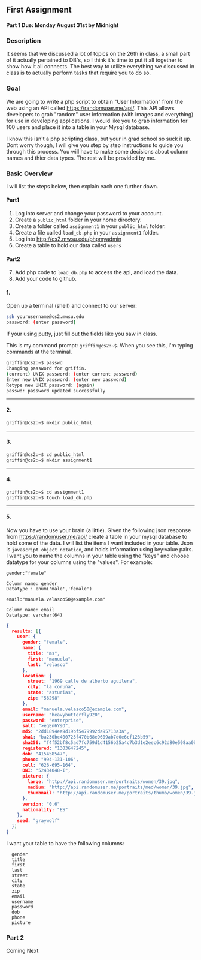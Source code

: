## First Assignment

#### Part 1 Due: Monday August 31st by Midnight


### Description

It seems that we discussed a lot of topics on the 26th in class, a small part of it actually pertained to DB's, so 
I think it's time to put it all together to show how it all connects. The best way to utilize everything we discussed 
in class is to actually perform tasks that require you to do so.  

### Goal

We are going to write a php script to obtain "User Information" from the web using an API called https://randomuser.me/api/. 
This API allows developers to grab "random" user information (with images and everything) for use in developing applications.
I would like you to grab information for 100 users and place it into a table in your Mysql database.

I know this isn't a php scripting class, but your in grad school so suck it up. Dont worry though, I will give you step by 
step instructions to guide you through this process. You will have to make some decisions about column names and thier data
types. The rest will be provided by me.


### Basic Overview

I will list the steps below, then explain each one further down.

#### Part1

1. Log into server and change your password to your account.
2. Create a `public_html` folder in your home directory. 
3. Create a folder called `assignment1` in your `public_html` folder.
4. Create a file called `load_db.php` in your `assignment1` folder. 
5. Log into http://cs2.mwsu.edu/phpmyadmin 
6. Create a table to hold our data called `users` 

#### Part2
7. Add php code to `load_db.php` to access the api, and load the data.
8. Add your code to github.


#### 1.

Open up a terminal (shell) and connect to our server:
```bash
ssh yourusername@cs2.mwsu.edu
password: (enter password)
```
If your using putty, just fill out the fields like you saw in class.

This is my command prompt: `griffin@cs2:~$`. When you see this, I'm typing commands at the terminal.

```bash
griffin@cs2:~$ passwd
Changing password for griffin.
(current) UNIX password: (enter current password)
Enter new UNIX password: (enter new password)
Retype new UNIX password: (again)
passwd: password updated successfully
```

---

#### 2.

```bash
griffin@cs2:~$ mkdir public_html
```

---

#### 3.

```bash
griffin@cs2:~$ cd public_html
griffin@cs2:~$ mkdir assignment1
```

---

#### 4.

```bash
griffin@cs2:~$ cd assignment1
griffin@cs2:~$ touch load_db.php
```

---

#### 5.

Now you have to use your brain (a little). Given the following json response from https://randomuser.me/api/ create a table in 
your mysql database to hold some of the data. I will list the items I want included in your table. Json is `javascript object
notation`, and holds information using key:value pairs. I want you to name the columns in your table using the "keys" and choose
datatype for your columns using the "values". For example:

```
gender:"female"

Column name: gender
Datatype : enum('male','female')

email:"manuela.velasco50@example.com"

Column name: email
Datatype: varchar(64)
```

```json
{
  results: [{
    user: {
      gender: "female",
      name: {
        title: "ms",
        first: "manuela",
        last: "velasco"
      },
      location: {
        street: "1969 calle de alberto aguilera",
        city: "la coruña",
        state: "asturias",
        zip: "56298"
      },
      email: "manuela.velasco50@example.com",
      username: "heavybutterfly920",
      password: "enterprise",
      salt: ">egEn6YsO",
      md5: "2dd1894ea9d19bf5479992da95713a3a",
      sha1: "ba230bc400723f470b68e9609ab7d0e6cf123b59",
      sha256: "f4f52bf8c5ad7fc759d1d4156b25a4c7b3d1e2eec6c92d80e508aa0b7946d4ba",
      registered: "1303647245",
      dob: "415458547",
      phone: "994-131-106",
      cell: "626-695-164",
      DNI: "52434048-I",
      picture: {
        large: "http://api.randomuser.me/portraits/women/39.jpg",
        medium: "http://api.randomuser.me/portraits/med/women/39.jpg",
        thumbnail: "http://api.randomuser.me/portraits/thumb/women/39.jpg",
      },
      version: "0.6"
      nationality: "ES"
    },
    seed: "graywolf"
  }]
}
```

I want your table to have the following columns:

```
  gender
  title
  first
  last
  street
  city
  state
  zip
  email
  username
  password
  dob
  phone
  picture 
```

### Part 2

Coming Next

